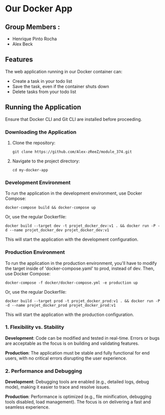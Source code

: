 # Our Docker App

## Group Members :
- Henrique Pinto Rocha
- Alex Beck

## Features
The web application running in our Docker container can:
- Create a task in your todo list
- Save the task, even if the container shuts down
- Delete tasks from your todo list

## Running the Application
Ensure that Docker CLI and Git CLI are installed before proceeding.

### Downloading the Application
1. Clone the repository:
   ```
   git clone https://github.com/Alex-zReeZ/module_374.git
   ```
2. Navigate to the project directory:
   ```
   cd my-docker-app
   ```
### Development Environment
To run the application in the development environment, use Docker Compose:
```
docker-compose build && docker-compose up
```
Or, use the regular Dockerfile:
```
docker build --target dev -t projet_docker_dev:v1 . && docker run -P -d --name projet_docker_dev projet_docker_dev:v1
```
This will start the application with the development configuration.

### Production Environment
To run the application in the production environment, you'll have to modify the target inside of 'docker-compose.yaml' to prod, instead of dev. 
Then, use Docker Compose:
```
docker-compose -f docker/docker-compose.yml -e production up
```
Or, use the regular Dockerfile:
```
docker build --target prod -t projet_docker_prod:v1 . && docker run -P -d --name projet_docker_prod projet_docker_prod:v1
```
This will start the application with the production configuration.

### 1. Flexibility vs. Stability
**Development**: Code can be modified and tested in real-time. Errors or bugs are acceptable as the focus is on building and validating features.

**Production**: The application must be stable and fully functional for end users, with no critical errors disrupting the user experience.

### 2. Performance and Debugging
**Development**: Debugging tools are enabled (e.g., detailed logs, debug mode), making it easier to trace and resolve issues.

**Production**: Performance is optimized (e.g., file minification, debugging tools disabled, load management). The focus is on delivering a fast and seamless experience.

